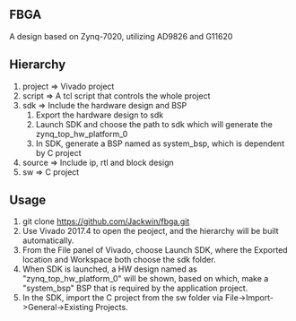 ## FBGA
A design based on Zynq-7020, utilizing AD9826 and G11620

## Hierarchy
1. project => Vivado project
2. script => A tcl script that controls the whole project
3. sdk => Include the hardware design and BSP
    1. Export the hardware design to sdk
    2. Launch SDK and choose the path to sdk which will generate the zynq_top_hw_platform_0
    3. In SDK, generate a BSP named as system_bsp, which is dependent by C project
 4. source => Include ip, rtl and block design
 5. sw => C project

## Usage
 1. git clone https://github.com/Jackwin/fbga.git
 2. Use Vivado 2017.4 to open the peoject, and the hierarchy will be built automatically.
 3. From the File panel of Vivado, choose Launch SDK, where the Exported location and Workspace both choose the sdk folder.
 4. When SDK is launched, a HW design named as "zynq_top_hw_platform_0" will be shown, based on which, make a "system_bsp" BSP that is required 
	by the application project.
 5. In the SDK, import the C project from the sw folder via File->Import->General->Existing Projects.